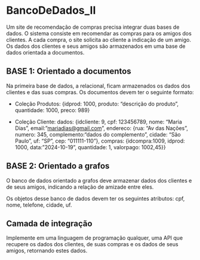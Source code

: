 # BancoDeDados_II

Um site de recomendação de compras precisa integrar duas bases de
dados. O sistema consiste em recomendar as compras para os amigos
dos clientes. A cada compra, o site solicita ao cliente a indicação de
um amigo. Os dados dos clientes e seus amigos são armazenados em
uma base de dados orientada a documentos.


## BASE 1: Orientado a documentos

Na primeira base de dados, a relacional, ficam armazenados os dados dos clientes e das suas compras.
Os documentos devem ter o seguinte formato:

* Coleção Produtos:
{idprod: 1000, produto: “descrição do produto”, quantidade: 1000, preco: 989}

* Coleção Cliente:
dados: {idcliente: 9, cpf: 123456789, nome: “Maria Dias”,
email:”mariadias@gmail.com”,
endereco: {rua: “Av das Nações”, numero: 345, 
complemento:“dados do complemento”, cidade: “São Paulo”, uf: “SP”, cep: “011111-110”},
compras: {idcompra:1009, idprod: 1000, data:”2024-10-19”,
quantidade: 1, valorpago: 1002,45}}

## BASE 2: Orientado a grafos
O banco de dados orientado a grafos deve armazenar dados dos clientes
e de seus amigos, indicando a relação de amizade entre eles.

Os objetos desse banco de dados devem ter os seguintes atributos:
cpf, nome, telefone, cidade, uf.

## Camada de integração
Implemente em uma linguagem de programação qualquer, uma API que
recupere os dados dos clientes, de suas compras e os dados de seus
amigos, retornando estes dados.